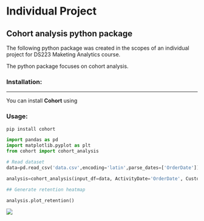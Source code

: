 # Individual Project
## Cohort analysis python package


The following python package was created in the scopes of an individual project for DS223 Maketing Analytics course. 

The python package focuses on cohort analysis.


### Installation:
---
You can install **Cohort** using 

### Usage:
```python
pip install cohort
``` 

```python
import pandas as pd
import matplotlib.pyplot as plt
from cohort import cohort_analysis

# Read dataset 
data=pd.read_csv('data.csv',encoding='latin',parse_dates=['OrderDate'])

analysis=cohort_analysis(input_df=data, ActivityDate='OrderDate', CustomerID='UserId')

## Generate retention heatmap

analysis.plot_retention()
```

![](https://imgur.com/XVM3TkC.png)




